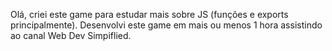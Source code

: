 Olá, criei este game para estudar mais sobre JS (funções e exports principalmente).
Desenvolvi este game em mais ou menos 1 hora assistindo ao canal <span>Web Dev Simpiflied</span>.